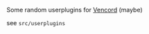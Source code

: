 Some random userplugins for [Vencord](https://github.com/Vendicated/Vencord/) (maybe)

see `src/userplugins`
